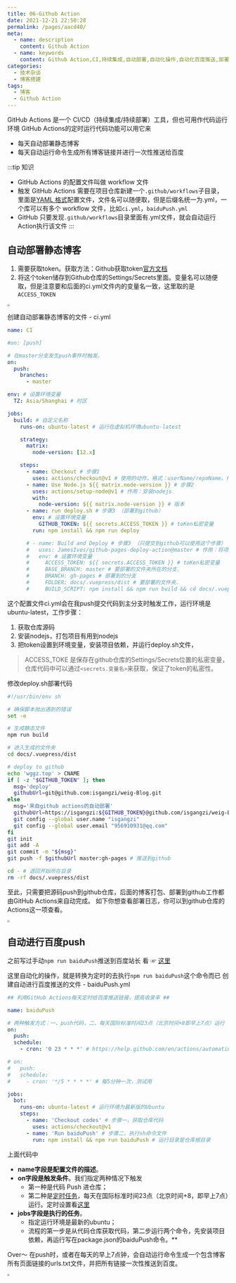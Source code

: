 ```yaml
---
title: 06-Github Action
date: 2021-12-21 22:50:28
permalink: /pages/aacd40/
meta:
  - name: description
    content: Github Action
  - name: keywords
    content: Github Action,CI,持续集成,自动部署,自动化操作,自动化百度推送,部署博客
categories:
  - 技术杂谈
  - 博客搭建
tags:
  - 博客
  - Github Action
---
```

GitHub Actions 是一个 CI/CD（持续集成/持续部署）工具，但也可用作代码运行环境
GitHub Actions的定时运行代码功能可以用它来

- 每天自动部署静态博客
- 每天自动运行命令生成所有博客链接并进行一次性推送给百度



:::tip 知识

- GitHub Actions 的配置文件叫做 workflow 文件
- 触发 GitHub Actions 需要在项目仓库新建一个`.github/workflows`子目录，里面是[YAML 格式](https://xugaoyi.com/pages/4e8444e2d534d14f/)配置文件，文件名可以随便取，但是后缀名统一为.yml，一个库可以有多个 workflow 文件，比如`ci.yml`，`baiduPush.yml`
- GitHub 只要发现`.github/workflows`目录里面有.yml文件，就会自动运行Action执行该文件
:::
​

## 自动部署静态博客

1. 需要获取token。获取方法：Github获取token[官方文档](https://help.github.com/en/articles/creating-a-personal-access-token-for-the-command-line)
1. 将这个token储存到Github仓库的Settings/Secrets里面。变量名可以随便取，但是注意要和后面的ci.yml文件内的变量名一致，这里取的是`ACCESS_TOKEN`

<img src="https://gitee.com/isgangzi/image-store/raw/master/img/1640066693547-996985c9-a355-48c0-b5f4-8e2a6057ee6e.png" style="zoom:33%;" />

创建自动部署静态博客的文件 - ci.yml
```yaml
name: CI

#on: [push]

# 在master分支发生push事件时触发。
on:
  push:
    branches:
      - master

env: # 设置环境变量
  TZ: Asia/Shanghai # 时区

jobs:
  build: # 自定义名称
    runs-on: ubuntu-latest # 运行在虚拟机环境ubuntu-latest

    strategy:
      matrix:
        node-version: [12.x]

    steps:
      - name: Checkout # 步骤1
        uses: actions/checkout@v1 # 使用的动作。格式：userName/repoName。作用：检出仓库，获取源码。 官方actions库：https://github.com/actions
      - name: Use Node.js ${{ matrix.node-version }} # 步骤2
        uses: actions/setup-node@v1 # 作用：安装nodejs
        with:
          node-version: ${{ matrix.node-version }} # 版本
      - name: run deploy.sh # 步骤3 （部署到github）
        env: # 设置环境变量
          GITHUB_TOKEN: ${{ secrets.ACCESS_TOKEN }} # toKen私密变量
        run: npm install && npm run deploy

      # - name: Build and Deploy # 步骤3 （只提交到github可以使用这个步骤）
      #   uses: JamesIves/github-pages-deploy-action@master # 作用：将项目构建和部署到github。 https://github.com/JamesIves/github-pages-deploy-action
      #   env: # 设置环境变量
      #     ACCESS_TOKEN: ${{ secrets.ACCESS_TOKEN }} # toKen私密变量
      #     BASE_BRANCH: master # 要部署的文件夹所在的分支.
      #     BRANCH: gh-pages # 部署到的分支
      #     FOLDER: docs/.vuepress/dist # 要部署的文件夹.
      #     BUILD_SCRIPT: npm install && npm run build && cd docs/.vuepress/dist && echo 'xugaoyi.com' > CNAME && cd - # 部署前要执行的命令（记得cd进入某个目录后，后面要cd -退回开始的目录）
```
这个配置文件ci.yml会在我push提交代码到主分支时触发工作，运行环境是ubuntu-latest，工作步骤：

1. 获取仓库源码
1. 安装nodejs，打包项目有用到nodejs
1. 把token设置到环境变量，安装项目依赖，并运行deploy.sh文件，
> ACCESS_TOKE 是保存在github仓库的Settings/Secrets位置的私密变量，仓库代码中可以通过`<secrets.变量名>`来获取，保证了token的私密性。



修改deploy.sh部署代码
```bash
#!/usr/bin/env sh

# 确保脚本抛出遇到的错误
set -e

# 生成静态文件
npm run build

# 进入生成的文件夹
cd docs/.vuepress/dist

# deploy to github
echo 'wggz.top' > CNAME
if [ -z "$GITHUB_TOKEN" ]; then
  msg='deploy'
  githubUrl=git@github.com:isgangzi/weig-Blog.git
else
  msg='来自github actions的自动部署'
  githubUrl=https://isgangzi:${GITHUB_TOKEN}@github.com/isgangzi/weig-Blog.git
  git config --global user.name "isgangzi"
  git config --global user.email "956910931@qq.com"
fi
git init
git add -A
git commit -m "${msg}"
git push -f $githubUrl master:gh-pages # 推送到github

cd - # 退回开始所在目录
rm -rf docs/.vuepress/dist

```




至此，只需要把源码push到github仓库，后面的博客打包、部署到github工作都由GitHub Actions来自动完成。
如下你想查看部署日志，你可以到github仓库的Actions这一项查看。

<img src="https://gitee.com/isgangzi/image-store/raw/master/img/1640067550957-c2dc49e6-4d72-4d3a-8323-15e869a4a4d0.png" style="zoom:33%;" />



## 自动进行百度push
之前写过手动`npm run baiduPush`推送到百度站长
看 ☞ [这里](https://www.yuque.com/wgg/jszt/wxy5ui)

这里自动化的操作，就是转换为定时的去执行`npm run baiduPush`这个命令而已
创建自动进行百度推送的文件 - baiduPush.yml

```yaml
## 利用GitHub Actions每天定时给百度推送链接，提高收录率 ##

name: baiduPush

# 两种触发方式：一、push代码，二、每天国际标准时间23点（北京时间+8即早上7点）运行
on:
  push:
  schedule:
    - cron: '0 23 * * *' # https://help.github.com/en/actions/automating-your-workflow-with-github-actions/events-that-trigger-workflows#scheduled-events-schedule

# on:
#   push:
#   schedule:
#     - cron: '*/5 * * * *' # 每5分钟一次，测试用

jobs:
  bot:
    runs-on: ubuntu-latest # 运行环境为最新版的Ubuntu
    steps:
      - name: 'Checkout codes' # 步骤一，获取仓库代码
        uses: actions/checkout@v1
      - name: 'Run baiduPush' # 步骤二，执行sh命令文件
        run: npm install && npm run baiduPush # 运行目录是仓库根目录
```
上面代码中

- **name字段是配置文件的描述**。
- **on字段是触发条件**。我们指定两种情况下触发
   - 第一种是代码 Push 进仓库；
   - 第二种是[定时任务](https://help.github.com/en/actions/automating-your-workflow-with-github-actions/events-that-trigger-workflows#scheduled-events-schedule)，每天在国际标准时间23点（北京时间+8，即早上7点）运行。定时设置看[这里](https://help.github.com/en/actions/automating-your-workflow-with-github-actions/events-that-trigger-workflows#scheduled-events-schedule)
- **jobs字段是执行的任务**。
   - 指定运行环境是最新的ubuntu；
   - 流程的第一步是从代码仓库获取代码，第二步运行两个命令，先安装项目依赖，再运行写在package.json的baiduPush命令。**

Over～
在push时，或者在每天的早上7点钟，会自动运行命令生成一个包含博客所有页面链接的urls.txt文件，并把所有链接一次性推送到百度。

<img src="https://gitee.com/isgangzi/image-store/raw/master/img/1640067908289-5cb1181e-035c-4d59-85a9-25e8e3f351fa.png" style="zoom:33%;" />

